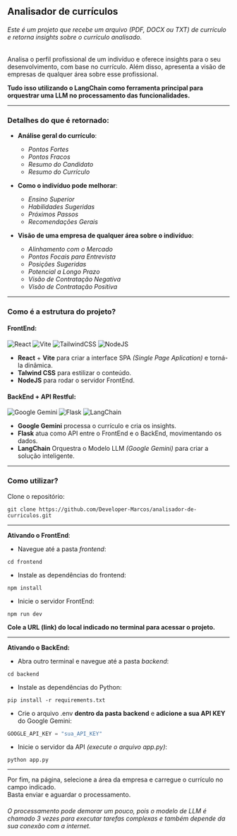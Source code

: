 ## Analisador de currículos

###### Este é um projeto que recebe um arquivo (PDF, DOCX ou TXT) de currículo e retorna insights sobre o currículo analisado.

Analisa o perfil profissional de um indivíduo e oferece insights para o seu desenvolvimento, com base no currículo. Além disso, apresenta a visão de empresas de qualquer área sobre esse profissional.

**Tudo isso utilizando o LangChain como ferramenta principal para orquestrar uma LLM no processamento das funcionalidades.**
<hr>

### Detalhes do que é retornado:
-  **Análise geral do currículo**:
    - *Pontos Fortes*
    - *Pontos Fracos*
    - *Resumo do Candidato*
    - *Resumo do Currículo*

- **Como o indivíduo pode melhorar**:
    - *Ensino Superior*
    - *Habilidades Sugeridas*
    - *Próximos Passos*
    - *Recomendações Gerais*

- **Visão de uma empresa de qualquer área sobre o indivíduo**:
    - *Alinhamento com o Mercado*
    - *Pontos Focais para Entrevista*
    - *Posições Sugeridas*
    - *Potencial a Longo Prazo*
    - *Visão de Contratação Negativa*
    - *Visão de Contratação Positiva*
      
<hr>

### Como é a estrutura do projeto?

#### FrontEnd:
![React](https://img.shields.io/badge/react-%2320232a.svg?style=for-the-badge&logo=react&logoColor=%2361DAFB) ![Vite](https://img.shields.io/badge/vite-%23646CFF.svg?style=for-the-badge&logo=vite&logoColor=white) ![TailwindCSS](https://img.shields.io/badge/tailwindcss-%2338B2AC.svg?style=for-the-badge&logo=tailwind-css&logoColor=white) ![NodeJS](https://img.shields.io/badge/node.js-6DA55F?style=for-the-badge&logo=node.js&logoColor=white)

- **React** + **Vite** para criar a interface SPA *(Single Page Aplication)* e torná-la dinâmica. <br>
- **Talwind CSS** para estilizar o conteúdo.
-  **NodeJS** para rodar o servidor FrontEnd.

#### BackEnd + API Restful:
![Google Gemini](https://img.shields.io/badge/google%20gemini-8E75B2?style=for-the-badge&logo=google%20gemini&logoColor=white)
![Flask](https://img.shields.io/badge/flask-%23000.svg?style=for-the-badge&logo=flask&logoColor=white)
![LangChain](https://img.shields.io/badge/-LangChain-000000?style=flat-square&logo=langchain&logoColor=white)

- **Google Gemini** processa o currículo e cria os insights. <br>
- **Flask** atua como API entre o FrontEnd e o BackEnd, movimentando os dados.
- **LangChain** Orquestra o Modelo LLM *(Google Gemini)* para criar a solução inteligente.

<hr>

### Como utilizar?
Clone o repositório:
```
git clone https://github.com/Developer-Marcos/analisador-de-curriculos.git
```
<hr>

**Ativando o FrontEnd**:
 - Navegue até a pasta *frontend*:<br>
```
cd frontend
```

 - Instale as dependências do frontend:<br>
```
npm install
```

 - Inicie o servidor FrontEnd:
```
npm run dev
```
**Cole a URL (link) do local indicado no terminal para acessar o projeto.**
<hr>

**Ativando o BackEnd:**
 - Abra outro terminal e navegue até a pasta *backend*:<br>
```
cd backend
```

 - Instale as dependências do Python: <br>
```
pip install -r requirements.txt
```

- Crie o arquivo .env **dentro da pasta backend** e **adicione a sua API KEY** do Google Gemini:<br>    
``` python
GOOGLE_API_KEY = "sua_API_KEY"
```

 - Inicie o servidor da API *(execute o arquivo app.py)*:
```
python app.py
```

<hr>

Por fim, na página, selecione a área da empresa e carregue o currículo no campo indicado.<br>
Basta enviar e aguardar o processamento.<br>
###### O processamento pode demorar um pouco, pois o modelo de LLM é chamado 3 vezes para executar tarefas complexas e também depende da sua conexão com a internet.
